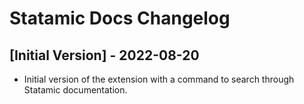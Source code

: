 # Statamic Docs Changelog

## [Initial Version] - 2022-08-20

- Initial version of the extension with a command to search through Statamic documentation.
